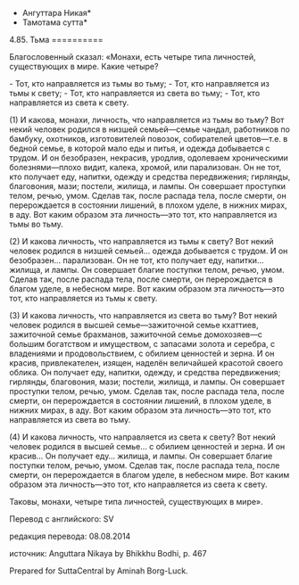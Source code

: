 * Ангуттара Никая*
* Тамотама сутта*

4\.85\. Тьма
\=\=\=\=\=\=\=\=\=\=

Благословенный сказал: «Монахи, есть четыре типа личностей, существующих в мире\. Какие четыре?

\- Тот, кто направляется из тьмы во тьму;
\- Тот, кто направляется из тьмы к свету;
\- Тот, кто направляется из света во тьму;
\- Тот, кто направляется из света к свету\.

\(1\) И какова, монахи, личность, что направляется из тьмы во тьму? Вот некий человек родился в низшей семьей—семье чандал, работников по бамбуку, охотников, изготовителей повозок, собирателей цветов—т\.е\. в бедной семье, в которой мало еды и питья, и одежда добывается с трудом\. И он безобразен, некрасив, уродлив, одолеваем хроническими болезнями—плохо видит, калека, хромой, или парализован\. Он не тот, кто получает еду, напитки, одежду и средства передвижения; гирлянды, благовония, мази; постели, жилища, и лампы\. Он совершает проступки телом, речью, умом\. Сделав так, после распада тела, после смерти, он перерождается в состоянии лишений, в плохом уделе, в нижних мирах, в аду\. Вот каким образом эта личность—это тот, кто направляется из тьмы во тьму\.

\(2\) И какова личность, что направляется из тьмы к свету? Вот некий человек родился в низшей семьей… одежда добывается с трудом\. И он безобразен… парализован\. Он не тот, кто получает еду, напитки… жилища, и лампы\. Он совершает благие поступки телом, речью, умом\. Сделав так, после распада тела, после смерти, он перерождается в благом уделе, в небесном мире\. Вот каким образом эта личность—это тот, кто направляется из тьмы к свету\.

\(3\) И какова личность, что направляется из света во тьму? Вот некий человек родился в высшей семье—зажиточной семье кхаттиев, зажиточной семье брахманов, зажиточной семье домохозяев—с большим богатством и имуществом, с запасами золота и серебра, с владениями и продовольствием, с обилием ценностей и зерна\. И он красив, привлекателен, изящен, наделён величайшей красотой своего облика\. Он получает еду, напитки, одежду, и средства передвижения; гирлянды, благовония, мази; постели, жилища, и лампы\. Он совершает проступки телом, речью, умом\. Сделав так, после распада тела, после смерти, он перерождается в состоянии лишений, в плохом уделе, в нижних мирах, в аду\. Вот каким образом эта личность—это тот, кто направляется из света во тьму\.

\(4\) И какова личность, что направляется из света к свету? Вот некий человек родился в высшей семье… с обилием ценностей и зерна\. И он красив… Он получает еду… жилища, и лампы\. Он совершает благие поступки телом, речью, умом\. Сделав так, после распада тела, после смерти, он перерождается в благом уделе, в небесном мире\. Вот каким образом эта личность—это тот, кто направляется из света к свету\.

Таковы, монахи, четыре типа личностей, существующих в мире»\.

Перевод с английского: SV

редакция перевода: 08\.08\.2014

источник: Anguttara Nikaya by Bhikkhu Bodhi, p\. 467

Prepared for SuttaCentral by Aminah Borg\-Luck\.